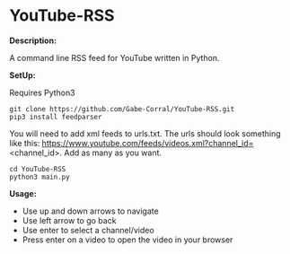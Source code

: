# YouTube-RSS

**Description:**

A command line RSS feed for YouTube written in Python.

**SetUp:**

Requires Python3

```
git clone https://github.com/Gabe-Corral/YouTube-RSS.git
pip3 install feedparser
```

You will need to add xml feeds to urls.txt. The urls should look something like this: https://www.youtube.com/feeds/videos.xml?channel_id=<channel_id>. Add as many as you want.

```
cd YouTube-RSS
python3 main.py
```

**Usage:**

- Use up and down arrows to navigate
- Use left arrow to go back
- Use enter to select a channel/video
- Press enter on a video to open the video in your browser
